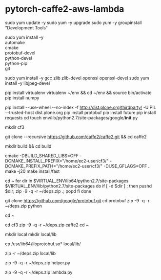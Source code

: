 # pytorch-caffe2-aws-lambda

sudo yum update -y
sudo yum -y upgrade
sudo yum -y groupinstall "Development Tools"

sudo yum install -y \
automake \
cmake \
protobuf-devel \
python-devel \
python-pip \
git

sudo yum install -y gcc zlib zlib-devel openssl openssl-devel
sudo yum install -y libjpeg-devel

pip install virtualenv
virtualenv ~/env && cd ~/env && source bin/activate
pip install numpy

pip install --use-wheel --no-index -f http://dist.plone.org/thirdparty/ -U PIL --trusted-host dist.plone.org
pip install protobuf
pip install future
pip install requests
cd
touch env/lib/python2.7/site-packages/google/__init__.py

mkdir cf3

git clone --recursive https://github.com/caffe2/caffe2.git && cd caffe2

mkdir build && cd build

cmake -DBUILD_SHARED_LIBS=OFF -DCMAKE_INSTALL_PREFIX="/home/ec2-user/cf3/" -DCMAKE_PREFIX_PATH="/home/ec2-user/cf3/" -DUSE_GFLAGS=OFF  ..
make -j20
make install/fast

cd ~
for dir in $VIRTUAL_ENV/lib64/python2.7/site-packages \
	   $VIRTUAL_ENV/lib/python2.7/site-packages
do
  if [ -d $dir ] ; then
    pushd $dir; zip -9 -q -r ~/deps.zip .; popd
  fi
done

git clone https://github.com/google/protobuf.git
cd protobuf
zip -9 -q -r ~/deps.zip python

cd ~

cd cf3
zip -9 -q -r ~/deps.zip caffe2
cd ~

mkdir local
mkdir local/lib

cp /usr/lib64/libprotobuf.so* local/lib/

zip -r ~/deps.zip local/lib

zip -9 -q -r ~/deps.zip helper.py

zip -9 -q -r ~/deps.zip lambda.py
